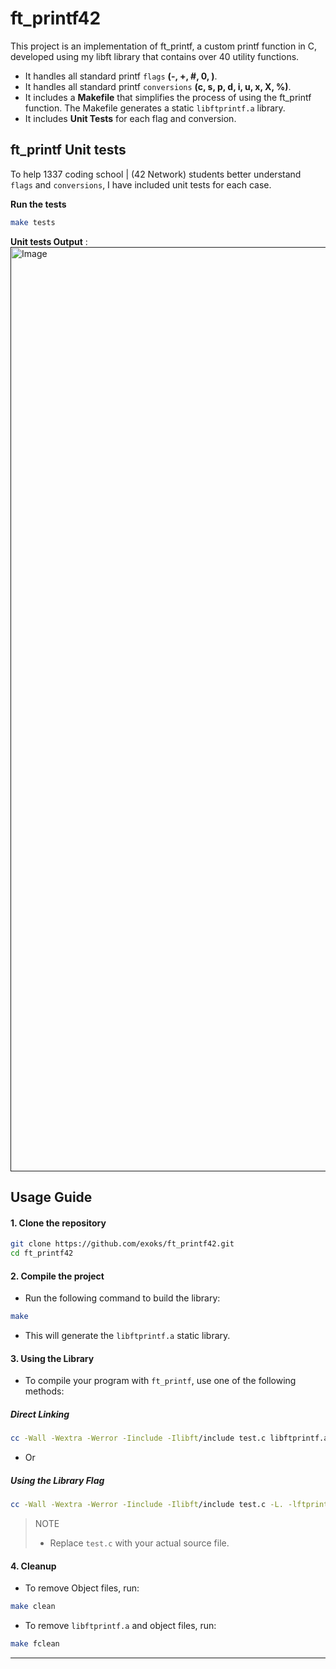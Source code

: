 # **ft_printf42** #
This project is an implementation of ft_printf, a custom printf function in C, developed using my libft library that contains over 40 utility functions.
- It handles all standard printf `flags` **(-, +, #, 0, )**.
- It handles all standard printf `conversions` **(c, s, p, d, i, u, x, X, %)**.
- It includes a **Makefile** that simplifies the process of using the ft_printf function. The Makefile generates a static `libftprintf.a` library.
- It includes **Unit Tests** for each flag and conversion.

## **ft_printf Unit tests** ##
To help 1337 coding school | (42 Network) students better understand `flags` and `conversions`, I have included unit tests for each case.

**Run the tests**
```bash
make tests
```

**Unit tests Output** :
[<img width="1479" alt="Image" src="https://github.com/user-attachments/assets/74fc7aee-5a7b-49da-b0ce-a75ed887c7c1" />]()

## **Usage Guide** ##

#### 1. Clone the repository ####
```bash
git clone https://github.com/exoks/ft_printf42.git
cd ft_printf42
```

#### 2. Compile the project ####
- Run the following command to build the library:

```bash
make
```
- This will generate the `libftprintf.a` static library.

#### 3. Using the Library #### 
- To compile your program with `ft_printf`, use one of the following methods:

##### Direct Linking #####
```bash
cc -Wall -Wextra -Werror -Iinclude -Ilibft/include test.c libftprintf.a -o foo 
```
- Or

##### Using the Library Flag #####
```bash
cc -Wall -Wextra -Werror -Iinclude -Ilibft/include test.c -L. -lftprintf -o foo
```

> NOTE  
> - Replace `test.c` with your actual source file.

#### 4. Cleanup #### 
- To remove Object files, run:
```bash
make clean
```

- To remove `libftprintf.a` and object files, run:
```bash
make fclean
```

---
